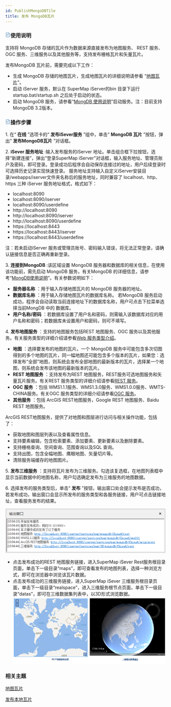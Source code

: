 ```yaml
---
id: PublishMongoDBTile
title: 发布 MongoDB瓦片
---
```

### ![](../img/read.gif)使用说明

支持将 MongoDB 存储的瓦片作为数据来源直接发布为地图服务、 REST 服务、OGC 服务、三维服务以及其他服务等，支持发布栅格瓦片和矢量瓦片。

发布MongoDB 瓦片前，需要完成以下工作：

* 生成 MongoDB 存储的地图瓦片，生成地图瓦片的详细说明请参看 “[地图瓦片](MapTiles)"。
* 启动 iServer 服务，默认在 SuperMap iServer的bin 目录下运行 startup.bat/startup.sh 之后处于启动的状态。
* 启动 MongoDB 服务，请参看“[MongDB 使用说明](../../tutorial/TechDocument/MongoDBDatabaseGuide)”启动服务。注：目前支持 MongoDB 3.2版本。

### ![](../img/read.gif)操作步骤

1\. 在“ **在线** ”选项卡的“ **发布iSever服务** ”组中，单击“ **MongoDB 瓦片** ”按钮，弹出“
**发布MongoDB瓦片** ”对话框。

2\. **iSever 服务地址** :输入发布服务的iServer 地址。单击组合框下拉按钮，选择“新建连接”，弹出“登录SuperMap
iServer”对话框，输入服务地址、管理员账户及密码，即可登录。登录成功后程序会自动保存连接过的地址，用户后续登录时可选择历史记录实现快速登录。
服务地址支持输入自定义iServer安装目录/webapps/iserver文件夹名称后的服务地址，同时兼容了 localhost、http、https
三种 iServer 服务地址格式，格式如下：

* localhost:8090
* localhost:8090/iserver
* localhost:8090/userdefine
* http://localhost:8090
* http://localhost:8090/iserver
* http://localhost:8090/userdefine
* https://localhost:8443
* https://localhost:8443/iserver
* https://localhost:8443/userdefine

注：若未启动iServer 服务或管理员账号、密码输入错误，将无法正常登录，请确认链接信息是否正确再重新登录。

3\. **连接到MongoDB** :该区域设置 MongoDB 服务器和数据库的相关信息，在使用该功能前，需先启动 MongoDB
服务，有关MongoDB 的详细信息，请参考“[MongDB使用说明](../../tutorial/TechDocument/MongoDBDatabaseGuide)”。有关参数说明如下：

* **服务器名称** ：用于输入存储地图瓦片的 MongoDB 服务器的地址。
* **数据库名称** ：用于输入存储地图瓦片的数据库名称。 若MongoDB 服务启动成功，程序会自动读取当前连接地址下的数据库名称，用户可点击下拉菜单选择当前MongDB 中的 数据库。
* **用户名称/密码** ：若数据库设置了用户名和密码，则需输入该数据库对应的用户名称和密码；若数据库未设置用户和密码，则可不填写。 

4\. **发布地图服务** ：支持的地图服务包括REST 地图服务、OGC 服务以及其他服务。有关服务类型的详细介绍请参看[Web
服务类型介绍](../TechDocument/WebDatasets/AboutWebDataset)。

* **地图** ：选择要发布的地图的瓦片。一个 MongoDB 服务中可能包含多次切图得到的多个地图的瓦片，同一幅地图还可能包含多个版本的瓦片，如果您：选择发布“全部”地图，则系统会发布全部地图的最新版本的瓦片，选择某一个地图，则系统会发布该地图的最新版本的瓦片。
* **REST 地图服务** ：支持发布为REST 地图服务，REST服务可选地图服务和矢量瓦片服务。有关REST 服务类型的详细介绍请参看[REST 服务](../Publish/PublishiserverProcess)。
* **OGC 服务** ：包括 WMS1.1.1服务、WMS1.3.0服务、WMS1.0.0服务、WMTS-CHINA服务。有关OGC 服务类型的详细介绍请参看[OGC 服务](../TechDocument/WebDatasets/AboutWebDataset)。
* **其他服务** ：包括 ArcGIS REST地图服务，Google REST 地图服务、Baidu REST 地图服务。

ArcGIS REST地图服务，提供了对地图和图层进行访问与相关操作功能，包括了：

* 获取地图和图层列表以及查看属性信息。
* 支持要素编辑，包含检索要素、添加要素、更新要素以及删除要素。
* 支持栅格查询、空间查询、范围查询以及SQL 查询。
* 支持出图，包含全幅地图、鹰眼地图、矢量切片等。
* 清除服务端缓存的地图图片。

5\. **发布三维服务** ：支持将瓦片发布为三维服务。勾选该复选框，在地图列表框中显示当前数据中的地图名称，用户勾选确定发布为三维服务的地图数据。

6\. 选择发布的服务类型后，单击“ **发布**
”按钮，输出窗口处会提示发布是否成功，若发布成功，输出窗口会显示所发布的服务类型和各服务链接，用户可点击链接地址，查看服务发布的结果。

![](img/PublishMongoDB.png)  

* 点击发布成功的REST 地图服务链接，进入SuperMap iSever Rest服务根目录页面，单击下一级目录“maps”，即可查看发布的地图列表，选择一种浏览方式，即可在浏览器中浏览该瓦片数据。
* 点击发布成功的三维服务链接，进入SuperMap iSever 三维服务根目录页面，单击下一级目录“realspace”，进入三维服务根节点页面，单击下一级目录“datas”，即可在三维数据集列表中，以3D形式浏览数据。
![](img/PublishMongoDBBrowse.png)  


  

###  相关主题

 [地图瓦片](MapTiles)

 [发布本地瓦片](PublishTiles)



